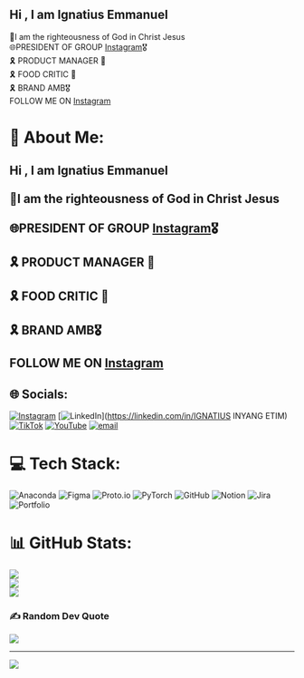 ## Hi , I am Ignatius Emmanuel 

🍁I am the righteousness of God in Christ Jesus<br/>
🌐PRESIDENT OF GROUP [Instagram](https://www.instagram.com/shopwithkaratech/)🎖️</br>
🎗️ PRODUCT MANAGER 🚀</br>
🎗️ FOOD CRITIC 🍛</br>
🎗️ BRAND AMB🎖️</br>
FOLLOW ME ON [Instagram](https://www.instagram.com/pst_ignatius/)
# 💫 About Me:
## Hi , I am Ignatius Emmanuel <br><br>🍁I am the righteousness of God in Christ Jesus<br/><br>🌐PRESIDENT OF GROUP [Instagram](https://www.instagram.com/shopwithkaratech/)🎖️</br><br>🎗️ PRODUCT MANAGER 🚀</br><br>🎗️ FOOD CRITIC 🍛</br><br>🎗️ BRAND AMB🎖️</br><br>FOLLOW ME ON [Instagram](https://www.instagram.com/pst_ignatius/)


## 🌐 Socials:
[![Instagram](https://img.shields.io/badge/Instagram-%23E4405F.svg?logo=Instagram&logoColor=white)](https://instagram.com/pst_ignatius) [![LinkedIn](https://img.shields.io/badge/LinkedIn-%230077B5.svg?logo=linkedin&logoColor=white)](https://linkedin.com/in/IGNATIUS INYANG ETIM) [![TikTok](https://img.shields.io/badge/TikTok-%23000000.svg?logo=TikTok&logoColor=white)](https://tiktok.com/@m.e.f.b.i) [![YouTube](https://img.shields.io/badge/YouTube-%23FF0000.svg?logo=YouTube&logoColor=white)](https://youtube.com/@pst_ignatius) [![email](https://img.shields.io/badge/Email-D14836?logo=gmail&logoColor=white)](mailto:karaitservices@gmail.com) 

# 💻 Tech Stack:
![Anaconda](https://img.shields.io/badge/Anaconda-%2344A833.svg?style=for-the-badge&logo=anaconda&logoColor=white) ![Figma](https://img.shields.io/badge/figma-%23F24E1E.svg?style=for-the-badge&logo=figma&logoColor=white) ![Proto.io](https://img.shields.io/badge/Proto.io-161637?style=for-the-badge&logo=proto.io&logoColor=00e5ff) ![PyTorch](https://img.shields.io/badge/PyTorch-%23EE4C2C.svg?style=for-the-badge&logo=PyTorch&logoColor=white) ![GitHub](https://img.shields.io/badge/github-%23121011.svg?style=for-the-badge&logo=github&logoColor=white) ![Notion](https://img.shields.io/badge/Notion-%23000000.svg?style=for-the-badge&logo=notion&logoColor=white) ![Jira](https://img.shields.io/badge/jira-%230A0FFF.svg?style=for-the-badge&logo=jira&logoColor=white) ![Portfolio](https://img.shields.io/badge/Portfolio-%23000000.svg?style=for-the-badge&logo=firefox&logoColor=#FF7139)
# 📊 GitHub Stats:
![](https://github-readme-stats.vercel.app/api?username=Ignatius-kara&theme=dark&hide_border=true&include_all_commits=true&count_private=true)<br/>
![](https://nirzak-streak-stats.vercel.app/?user=Ignatius-kara&theme=dark&hide_border=true)<br/>
![](https://github-readme-stats.vercel.app/api/top-langs/?username=Ignatius-kara&theme=dark&hide_border=true&include_all_commits=true&count_private=true&layout=compact)

### ✍️ Random Dev Quote
![](https://quotes-github-readme.vercel.app/api?type=horizontal&theme=radical)

---
[![](https://visitcount.itsvg.in/api?id=Ignatius-kara&icon=0&color=0)](https://visitcount.itsvg.in)

<!-- Proudly created with GPRM ( https://gprm.itsvg.in ) -->
